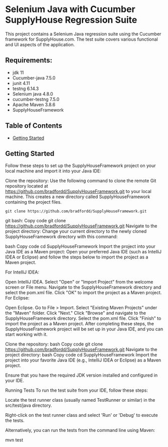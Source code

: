 # Selenium Java with Cucumber SupplyHouse Regression Suite

This project contains a Selenium Java regression suite using the Cucumber framework for SupplyHouse.com. The test suite covers various functional and UI aspects of the application.

## Requirements:
- jdk 11
- Cucumber-java 7.5.0
- junit 4.11
- testng 6.14.3
- Selenium java 4.8.0
- cucumber-testng 7.5.0
- Apache Maven 3.8.6
- SupplyHouseFramework

## Table of Contents
- [Getting Started](#getting-started)



## Getting Started

Follow these steps to set up the SupplyHouseFramework project on your local machine and import it into your Java IDE:

Clone the repository:
Use the following command to clone the remote Git repository located at https://github.com/bradfordd/SupplyHouseFramework.git to your local machine. This creates a new directory called SupplyHouseFramework containing the project files.

``` git clone https://github.com/bradfordd/SupplyHouseFramework.git ```


git bash:
    Copy code
    git clone https://github.com/bradfordd/SupplyHouseFramework.git
    Navigate to the project directory:
    Change your current directory to the newly cloned SupplyHouseFramework directory with this command:

bash
Copy code
cd SupplyHouseFramework
Import the project into your Java IDE as a Maven project:
Open your preferred Java IDE (such as IntelliJ IDEA or Eclipse) and follow the steps below to import the project as a Maven project.

For IntelliJ IDEA:

Open IntelliJ IDEA.
Select "Open" or "Import Project" from the welcome screen or File menu.
Navigate to the SupplyHouseFramework directory and select the pom.xml file.
Click "OK" to import the project as a Maven project.
For Eclipse:

Open Eclipse.
Go to File > Import.
Select "Existing Maven Projects" under the "Maven" folder.
Click "Next."
Click "Browse" and navigate to the SupplyHouseFramework directory.
Select the pom.xml file.
Click "Finish" to import the project as a Maven project.
After completing these steps, the SupplyHouseFramework project will be set up in your Java IDE, and you can start working with it.







































Clone the repository:
bash
Copy code
git clone https://github.com/bradfordd/SupplyHouseFramework.git
Navigate to the project directory:
bash
Copy code
cd SupplyHouseFramework
Import the project into your favorite Java IDE (e.g., IntelliJ IDEA or Eclipse) as a Maven project.

Ensure that you have the required JDK version installed and configured in your IDE.

Running Tests
To run the test suite from your IDE, follow these steps:

Locate the test runner class (usually named TestRunner or similar) in the src/test/java directory.

Right-click on the test runner class and select 'Run' or 'Debug' to execute the tests.

Alternatively, you can run the tests from the command line using Maven:

mvn test